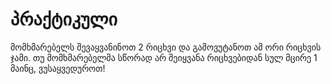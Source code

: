 # პრაქტიკული

მომხმარებელს შევაყვანინოთ 2 რიცხვი და გამოვუტანოთ ამ ორი რიცხვის ჯამი.
თუ მომხმარებელმა სწორად არ შეიყვანა რიცხვებიდან სულ მცირე 1 მაინც, ვუსაყვედუროთ!

